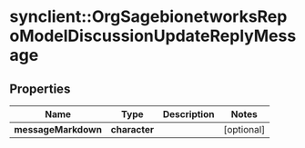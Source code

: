 # synclient::OrgSagebionetworksRepoModelDiscussionUpdateReplyMessage


## Properties
Name | Type | Description | Notes
------------ | ------------- | ------------- | -------------
**messageMarkdown** | **character** |  | [optional] 


